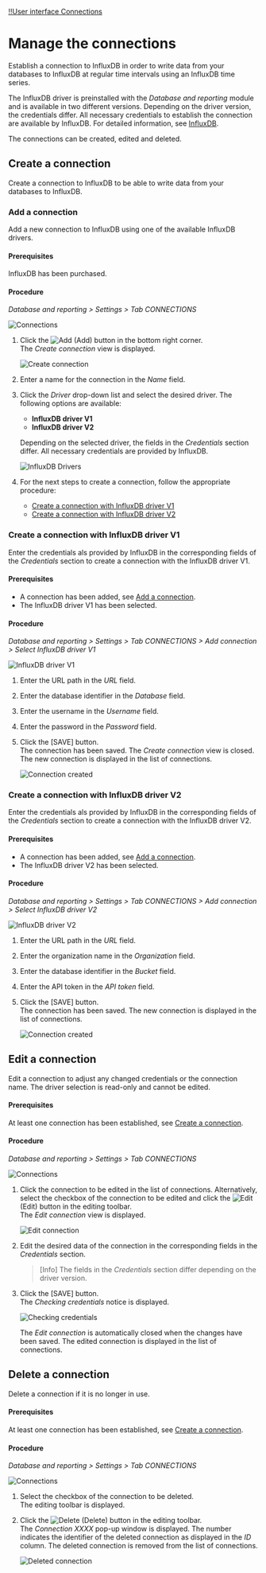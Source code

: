 [!!User interface Connections](../UserInterface/03a_Connections.md)

# Manage the connections

Establish a connection to InfluxDB in order to write data from your databases to InfluxDB at regular time intervals using an InfluxDB time series.

The InfluxDB driver is preinstalled with the *Database and reporting* module and is available in two different versions. Depending on the driver version, the credentials differ. All necessary credentials to establish the connection are available by InfluxDB. For detailed information, see [InfluxDB](https://docs.influxdata.com/influxdb/v2.6/).

The connections can be created, edited and deleted.



## Create a connection

Create a connection to InfluxDB to be able to write data from your databases to InfluxDB. 


### Add a connection

Add a new connection to InfluxDB using one of the available InfluxDB drivers.

#### Prerequisites

InfluxDB has been purchased.

#### Procedure

*Database and reporting > Settings > Tab CONNECTIONS*

![Connections](../../Assets/Screenshots/DatabaseAndReporting/Settings/Connections/NoConnections.png "[Connections]")

1. Click the ![Add](../../Assets/Icons/Plus01.png "[Add]") (Add) button in the bottom right corner.    
    The *Create connection* view is displayed.

    ![Create connection](../../Assets/Screenshots/DatabaseAndReporting/Settings/Connections/CreateConnection.png "[Create connection]")

2. Enter a name for the connection in the *Name* field.

3. Click the *Driver* drop-down list and select the desired driver. The following options are available:

    - **InfluxDB driver V1**  
    - **InfluxDB driver V2**  

    Depending on the selected driver, the fields in the *Credentials* section differ. All necessary credentials are provided by InfluxDB.
   
    ![InfluxDB Drivers](../../Assets/Screenshots/DatabaseAndReporting/Settings/Connections/CreateConnectionInfluxDBDriverV1und2.png "[InfluxDB Drivers]")

4. For the next steps to create a connection, follow the appropriate procedure:

    - [Create a connection with InfluxDB driver V1](#create-a-connection-with-influxdb-driver-v1)
    - [Create a connection with InfluxDB driver V2](#create-a-connection-with-influxdb-driver-v2) 


### Create a connection with InfluxDB driver V1

Enter the credentials als provided by InfluxDB in the corresponding fields of the *Credentials* section to create a connection with the InfluxDB driver V1.

#### Prerequisites

- A connection has been added, see [Add a connection](#add-a-connection).
- The InfluxDB driver V1 has been selected. 

#### Procedure

*Database and reporting > Settings > Tab CONNECTIONS > Add connection > Select InfluxDB driver V1*

![InfluxDB driver V1](../../Assets/Screenshots/DatabaseAndReporting/Settings/Connections/CreateConnectionInfluxDBDriverV1.png "[InfluxDB driver V1]")

1. Enter the URL path in the *URL* field.

2. Enter the database identifier in the *Database* field.

3. Enter the username in the *Username* field.

4. Enter the password in the *Password* field. 

5. Click the [SAVE] button.  
    The connection has been saved. The *Create connection* view is closed. The new connection is displayed in the list of connections.

    ![Connection created](../../Assets/Screenshots/DatabaseAndReporting/Settings/Connections/ConnectionsV1.png "[Connection created]")


### Create a connection with InfluxDB driver V2

Enter the credentials als provided by InfluxDB in the corresponding fields of the *Credentials* section to create a connection with the InfluxDB driver V2.

#### Prerequisites

- A connection has been added, see [Add a connection](#add-a-connection).
- The InfluxDB driver V2 has been selected. 

#### Procedure

*Database and reporting > Settings > Tab CONNECTIONS > Add connection > Select InfluxDB driver V2*

![InfluxDB driver V2](../../Assets/Screenshots/DatabaseAndReporting/Settings/Connections/CreateConnectionInfluxDBDriverV2.png "[InfluxDB driver V2]")

1. Enter the URL path in the *URL* field.

2. Enter the organization name in the *Organization* field.

3. Enter the database identifier in the *Bucket* field.

4. Enter the API token in the *API token* field.

5. Click the [SAVE] button.  
    The connection has been saved. The new connection is displayed in the list of connections.

    ![Connection created](../../Assets/Screenshots/DatabaseAndReporting/Settings/Connections/ConnectionsV2.png "[Connection created]")


## Edit a connection

Edit a connection to adjust any changed credentials or the connection name. The driver selection is read-only and cannot be edited.

#### Prerequisites

At least one connection has been established, see [Create a connection](#create-a-connection).

#### Procedure

*Database and reporting > Settings > Tab CONNECTIONS*

![Connections](../../Assets/Screenshots/DatabaseAndReporting/Settings/Connections/ConnectionsV2.png "[Connections]")

1. Click the connection to be edited in the list of connections. Alternatively, select the checkbox of the connection to be edited and click the ![Edit](../../Assets/Icons/Edit01.png) (Edit) button in the editing toolbar.  
    The *Edit connection* view is displayed.
    
    ![Edit connection](../../Assets/Screenshots/DatabaseAndReporting/Settings/Connections/EditConnectionV2.png "[Edit connection]")

2.  Edit the desired data of the connection in the corresponding fields in the *Credentials* section. 

    > [Info] The fields in the *Credentials* section differ depending on the driver version.

3. Click the [SAVE] button.  
    The *Checking credentials* notice is displayed.

    ![Checking credentials](../../Assets/Screenshots/DatabaseAndReporting/Settings/Connections/CheckingCredentials.png "[Checking credentials]")

    The *Edit connection* is automatically closed when the changes have been saved. The edited connection is displayed in the list of connections.



## Delete a connection

Delete a connection if it is no longer in use.

#### Prerequisites

At least one connection has been established, see [Create a connection](#create-a-connection).

#### Procedure

*Database and reporting > Settings > Tab CONNECTIONS*

![Connections](../../Assets/Screenshots/DatabaseAndReporting/Settings/Connections/ConnectionsV2.png "[Connections]")

1. Select the checkbox of the connection to be deleted.   
    The editing toolbar is displayed.

2. Click the ![Delete](../../Assets/Icons/Trash03.png) (Delete) button in the editing toolbar.  
    The *Connection XXXX* pop-up window is displayed. The number indicates the identifier of the deleted connection as displayed in the *ID* column. The deleted connection is removed from the list of connections.

    ![Deleted connection](../../Assets/Screenshots/DatabaseAndReporting/Settings/Connections/DeletedConnection.png "[Deleted connection]")

[comment]: <> (Delete wird noch eingebaut. Wenn soweit, ggf. Procedure ergänzen/anpassen. Julian, bitte Screenshot einbauen, ziehen und zukommen lassen.)
